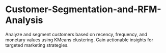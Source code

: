 # Customer-Segmentation-and-RFM-Analysis
Analyze and segment customers based on recency, frequency, and monetary values using KMeans clustering. Gain actionable insights for targeted marketing strategies.
